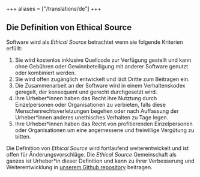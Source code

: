 +++
aliases = ["/translations/de"]
+++

## Die Definition von Ethical Source

Software wird als _Ethical Source_ betrachtet wenn sie folgende Kriterien erfüllt:

1. Sie wird kostenlos inklusive Quellcode zur Verfügung gestellt und kann ohne Gebühren oder Gewinnbeteiligung mit anderer Software genutzt oder kombiniert werden.
1. Sie wird offen zugänglich entwickelt und lädt Dritte zum Beitragen ein.
1. Die Zusammenarbeit an der Software wird in einem Verhaltenskodex geregelt, der konsequent und gerecht durchgesetzt wird.
1. Ihre Urheber\*innen haben das Recht ihre Nutztung durch Einzelpersonen oder Organisationen zu verbieten, falls diese Menschenrechtsverletzungen begehen oder nach Auffassung der Urheber\*innen anderes unethisches Verhalten zu Tage legen.
1. Ihre Urheber\*innen haben das Recht von profitierenden Einzelpersonen oder Organisationen um eine angemessene und freiwillige Vergütung zu bitten.

Die Definition von _Ethical Source_ wird fortlaufend weiterentwickelt und ist offen für Änderungsvorschläge. Die _Ethical Source_ Gemeinschaft als ganzes ist Urheber*in dieser Definition und kann zu ihrer Verbesserung und Weiterentwicklung in [unserem Github repository](https://github.com/ContributorCovenant/ethicalsource "Ethical Source Definition source code") beitragen.
